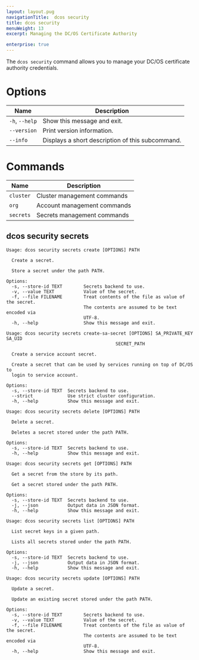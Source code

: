 ```yaml
---
layout: layout.pug
navigationTitle:  dcos security
title: dcos security
menuWeight: 13
excerpt: Managing the DC/OS Certificate Authority

enterprise: true
---
```

The `dcos security` command allows you to manage your DC/OS certificate authority credentials.

# Options

| Name |  Description |
|---------|-------------|
|  `-h`, `--help` |  Show this message and exit.|
| `--version` | Print version information.  |
| `--info` |  Displays a short description of this subcommand.  |

# Commands

| Name |  Description |
|---------|-------------|
| `cluster` | Cluster management commands |
| `org` | Account management commands |
| `secrets` | Secrets management commands|



## dcos security secrets

```
Usage: dcos security secrets create [OPTIONS] PATH

  Create a secret.

  Store a secret under the path PATH.

Options:
  -s, --store-id TEXT        Secrets backend to use.
  -v, --value TEXT           Value of the secret.
  -f, --file FILENAME        Treat contents of the file as value of the secret.
                             The contents are assumed to be text encoded via
                             UTF-8.
  -h, --help                 Show this message and exit.
```

```
Usage: dcos security secrets create-sa-secret [OPTIONS] SA_PRIVATE_KEY SA_UID
                                         SECRET_PATH

  Create a service account secret.

  Create a secret that can be used by services running on top of DC/OS to
  login to service account.

Options:
  -s, --store-id TEXT  Secrets backend to use.
  --strict             Use strict cluster configuration.
  -h, --help           Show this message and exit.
```

```
Usage: dcos security secrets delete [OPTIONS] PATH

  Delete a secret.

  Deletes a secret stored under the path PATH.

Options:
  -s, --store-id TEXT  Secrets backend to use.
  -h, --help           Show this message and exit.
```

```
Usage: dcos security secrets get [OPTIONS] PATH

  Get a secret from the store by its path.

  Get a secret stored under the path PATH.

Options:
  -s, --store-id TEXT  Secrets backend to use.
  -j, --json           Output data in JSON format.
  -h, --help           Show this message and exit.
```

```
Usage: dcos security secrets list [OPTIONS] PATH

  List secret keys in a given path.

  Lists all secrets stored under the path PATH.

Options:
  -s, --store-id TEXT  Secrets backend to use.
  -j, --json           Output data in JSON format.
  -h, --help           Show this message and exit.
```

```
Usage: dcos security secrets update [OPTIONS] PATH

  Update a secret.

  Update an existing secret stored under the path PATH.

Options:
  -s, --store-id TEXT        Secrets backend to use.
  -v, --value TEXT           Value of the secret.
  -f, --file FILENAME        Treat contents of the file as value of the secret.
                             The contents are assumed to be text encoded via
                             UTF-8.
  -h, --help                 Show this message and exit.
```
